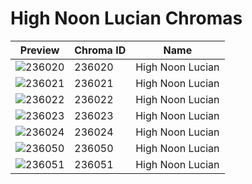 # High Noon Lucian Chromas



| Preview | Chroma ID | Name |
|---------|-----------|------|
| ![236020](https://raw.communitydragon.org/latest/plugins/rcp-be-lol-game-data/global/default/v1/champion-chroma-images/236/236020.png) | 236020 | High Noon Lucian |
| ![236021](https://raw.communitydragon.org/latest/plugins/rcp-be-lol-game-data/global/default/v1/champion-chroma-images/236/236021.png) | 236021 | High Noon Lucian |
| ![236022](https://raw.communitydragon.org/latest/plugins/rcp-be-lol-game-data/global/default/v1/champion-chroma-images/236/236022.png) | 236022 | High Noon Lucian |
| ![236023](https://raw.communitydragon.org/latest/plugins/rcp-be-lol-game-data/global/default/v1/champion-chroma-images/236/236023.png) | 236023 | High Noon Lucian |
| ![236024](https://raw.communitydragon.org/latest/plugins/rcp-be-lol-game-data/global/default/v1/champion-chroma-images/236/236024.png) | 236024 | High Noon Lucian |
| ![236050](https://raw.communitydragon.org/latest/plugins/rcp-be-lol-game-data/global/default/v1/champion-chroma-images/236/236050.png) | 236050 | High Noon Lucian |
| ![236051](https://raw.communitydragon.org/latest/plugins/rcp-be-lol-game-data/global/default/v1/champion-chroma-images/236/236051.png) | 236051 | High Noon Lucian |